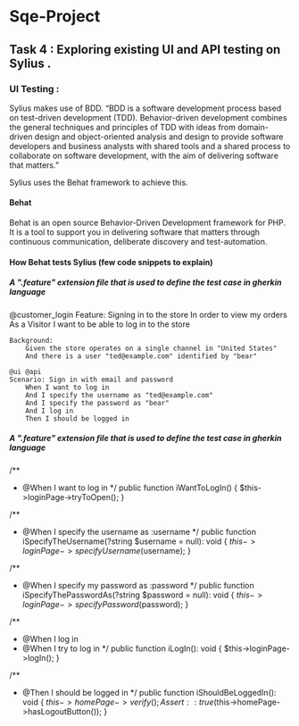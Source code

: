 # Sqe-Project

## Task 4 : Exploring existing UI and API testing on Sylius .

### UI Testing :


Sylius makes use of BDD. “BDD is a software development process based on test-driven development (TDD). Behavior-driven development combines the general techniques and principles of TDD with ideas from domain-driven design and object-oriented analysis and design to provide software developers and business analysts with shared tools and a shared process to collaborate on software development, with the aim of delivering software that matters.”

Sylius uses the Behat framework to achieve this.

#### Behat
Behat is an open source Behavior-Driven Development framework for PHP. It is a tool to support you in delivering software that matters through continuous communication, deliberate discovery and test-automation.

#### How Behat tests Sylius (few code snippets to explain)

##### A ".feature" extension file that is used to define the test case in gherkin language 

@customer_login
Feature: Signing in to the store
    In order to view my orders
    As a Visitor
    I want to be able to log in to the store

    Background:
        Given the store operates on a single channel in "United States"
        And there is a user "ted@example.com" identified by "bear"

    @ui @api
    Scenario: Sign in with email and password
        When I want to log in
        And I specify the username as "ted@example.com"
        And I specify the password as "bear"
        And I log in
        Then I should be logged in

##### A ".feature" extension file that is used to define the test case in gherkin language 
/**
 * @When I want to log in
 */
public function iWantToLogIn()
{
    $this->loginPage->tryToOpen();
}


/**
* @When I specify the username as :username
*/
public function iSpecifyTheUsername(?string $username = null): void
{
  $this->loginPage->specifyUsername($username);
}

    
/**
* @When I specify my password as :password
*/
public function iSpecifyThePasswordAs(?string $password = null): void
{
  $this->loginPage->specifyPassword($password);
}


/**
* @When I log in
* @When I try to log in
*/ 
public function iLogIn(): void
{
  $this->loginPage->logIn();
}


/**
* @Then I should be logged in
*/
public function iShouldBeLoggedIn(): void
{
  $this->homePage->verify();
  Assert::true($this->homePage->hasLogoutButton());
}
